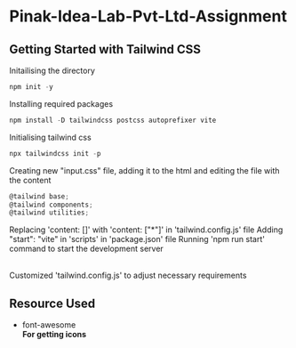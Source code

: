 # Pinak-Idea-Lab-Pvt-Ltd-Assignment

## Getting Started with Tailwind CSS

Initailising the directory
``` js
npm init -y
```
Installing required packages
``` js
npm install -D tailwindcss postcss autoprefixer vite
```
Initialising tailwind css
``` js
npx tailwindcss init -p
```
Creating new "input.css" file, adding it to the html and editing the file with the content
``` js
@tailwind base;
@tailwind components;
@tailwind utilities;
```
Replacing 'content: []' with 'content: ["*"]' in 'tailwind.config.js' file
Adding "start": "vite" in 'scripts' in 'package.json' file
Running 'npm run start' command to start the development server

<br> Customized 'tailwind.config.js' to adjust necessary requirements

## Resource Used

- font-awesome
<br> <b>For getting icons</b>
